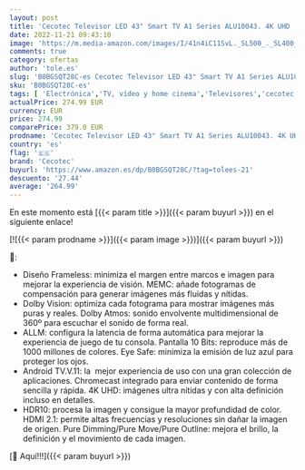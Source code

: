 ```yaml
---
layout: post
title: 'Cecotec Televisor LED 43" Smart TV A1 Series ALU10043. 4K UHD  Android 11  Diseño Frameless  MEMC  Dolby Vision y Dolby Atmos  HDR10  Modelo 2023'
date: 2022-11-21 09:43:10
image: 'https://m.media-amazon.com/images/I/41n4iC11SvL._SL500_._SL400_.jpg'
comments: true
category: ofertas
author: 'tole.es'
slug: 'B0BGSQT28C-es Cecotec Televisor LED 43" Smart TV A1 Series ALU10043. 4K...'
sku: 'B0BGSQT28C-es'
tags: [ 'Electrónica','TV, vídeo y home cinema','Televisores','cecotec','smart','televisor','tv','🇪🇸', ]
actualPrice: 274.99 EUR
currency: EUR
price: 274.99
comparePrice: 379.0 EUR
prodname: 'Cecotec Televisor LED 43" Smart TV A1 Series ALU10043. 4K UHD  Android 11  Diseño Frameless  MEMC  Dolby Vision y Dolby Atmos  HDR10  Modelo 2023'
country: 'es'
flag: '🇪🇸'
brand: 'Cecotec'
buyurl: 'https://www.amazon.es/dp/B0BGSQT28C/?tag=tolees-21'
descuento: '27.44'
average: '264.99'
---
```


En este momento está [{{< param title >}}]({{< param buyurl >}}) en el siguiente enlace!

[![{{< param prodname >}}]({{< param image >}})]({{< param buyurl >}})

🔎:

- Diseño Frameless: minimiza el margen entre marcos e imagen para mejorar la experiencia de visión. MEMC: añade fotogramas de compensación para generar imágenes más fluidas y nítidas.
- Dolby Vision: optimiza cada fotograma para mostrar imágenes más puras y reales. Dolby Atmos: sonido envolvente multidimensional de 360º para escuchar el sonido de forma real.
- ALLM: configura la latencia de forma automática para mejorar la experiencia de juego de tu consola. Pantalla 10 Bits: reproduce más de 1000 millones de colores. Eye Safe: minimiza la emisión de luz azul para proteger los ojos.
- Android TV.V.11: la  mejor experiencia de uso con una gran colección de aplicaciones. Chromecast integrado para enviar contenido de forma sencilla y rápida. 4K UHD: imágenes ultra nítidas y con alta definición incluso en detalles.
- HDR10: procesa la imagen y consigue la mayor profundidad de color. HDMI 2.1: permite altas frecuencias y resoluciones sin dañar la imagen de origen. Pure Dimming/Pure Move/Pure Outline: mejora el brillo, la definición y el movimiento de cada imagen.

[🛒 Aquí!!!]({{< param buyurl >}})
